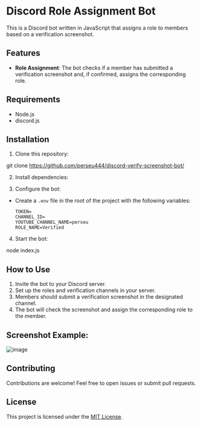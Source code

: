 # Discord Role Assignment Bot

This is a Discord bot written in JavaScript that assigns a role to members based on a verification screenshot.

## Features

- **Role Assignment**: The bot checks if a member has submitted a verification screenshot and, if confirmed, assigns the corresponding role.

## Requirements

- Node.js
- discord.js

## Installation

1. Clone this repository:

git clone https://github.com/perseu444/discord-verify-screenshot-bot/

2. Install dependencies:


3. Configure the bot:

- Create a `.env` file in the root of the project with the following variables:

  ```
  TOKEN=
  CHANNEL_ID=
  YOUTUBE_CHANNEL_NAME=perseu
  ROLE_NAME=Verified
  ```

4. Start the bot:

node index.js

## How to Use

1. Invite the bot to your Discord server.
2. Set up the roles and verification channels in your server.
3. Members should submit a verification screenshot in the designated channel.
4. The bot will check the screenshot and assign the corresponding role to the member.

## Screenshot Example:

![image](https://github.com/perseu444/discord-verify-screenshot-bot/assets/71997803/f2a54925-e7e5-453f-9df7-292295be0060)

## Contributing

Contributions are welcome! Feel free to open issues or submit pull requests.

## License

This project is licensed under the [MIT License](LICENSE).





